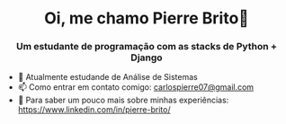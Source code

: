 <h1 align="center">Oi, me chamo Pierre Brito🖖</h1>
<h3 align="center">Um estudante de programação com as stacks de Python + Django</h3>

- 🔭 Atualmente estudande de Análise de Sistemas
- 📫 Como entrar em contato comigo: carlospierre07@gmail.com
- 👀 Para saber um pouco mais sobre minhas experiências: https://www.linkedin.com/in/pierre-brito/
    


<!--
**pierrecbrito/pierrecbrito** is a ✨ _special_ ✨ repository because its `README.md` (this file) appears on your GitHub profile.

Here are some ideas to get you started:

- 🔭 I’m currently working on ...
- 🌱 I’m currently learning ...
- 👯 I’m looking to collaborate on ...
- 🤔 I’m looking for help with ...
- 💬 Ask me about ...
- 📫 How to reach me: ...
- 😄 Pronouns: ...
- ⚡ Fun fact: ...
-->
